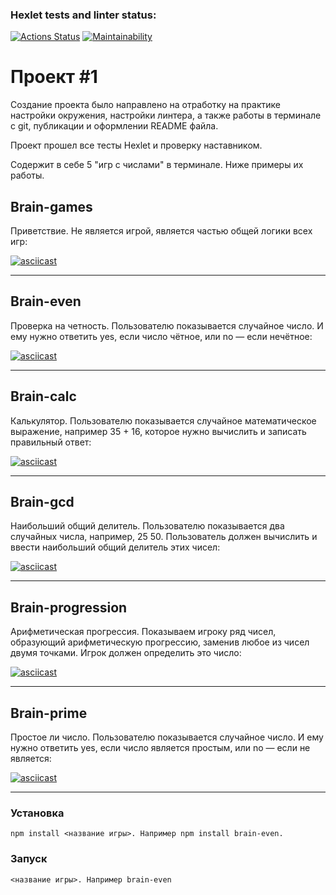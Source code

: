### Hexlet tests and linter status:
[![Actions Status](https://github.com/svyatoslavxx/frontend-project-lvl1/workflows/hexlet-check/badge.svg)](https://github.com/svyatoslavxx/frontend-project-lvl1/actions)
[![Maintainability](https://api.codeclimate.com/v1/badges/81e72d6b1378c17a736d/maintainability)](https://codeclimate.com/github/svyatoslavxx/frontend-project-lvl1/maintainability)

<h1><b>Проект #1</b></h1>
Создание проекта было направлено на отработку на практике настройки окружения, настройки линтера, а также работы в терминале c git, публикации и оформлении README файла. 

Проект прошел все тесты Hexlet и проверку наставником.


Содержит в себе 5 "игр с числами" в терминале. Ниже примеры их работы.

<h2><b>Brain-games</b></h2> Приветствие. Не является игрой, является частью общей логики всех игр:

[![asciicast](https://asciinema.org/a/507160.svg)](https://asciinema.org/a/507160)

---

<h2><b>Brain-even</b></h2> Проверка на четность. Пользователю показывается случайное число. И ему нужно ответить yes, если число чётное, или no — если нечётное:

[![asciicast](https://asciinema.org/a/506510.svg)](https://asciinema.org/a/506510)

---

<h2><b>Brain-calc</b></h2> Калькулятор. Пользователю показывается случайное математическое выражение, например 35 + 16, которое нужно вычислить и записать правильный ответ:

[![asciicast](https://asciinema.org/a/506729.svg)](https://asciinema.org/a/506729)

---

<h2><b>Brain-gcd</b></h2> Наибольший общий делитель. Пользователю показывается два случайных числа, например, 25 50. Пользователь должен вычислить и ввести наибольший общий делитель этих чисел:

[![asciicast](https://asciinema.org/a/506742.svg)](https://asciinema.org/a/506742)

---

<h2><b>Brain-progression</b></h2> Арифметическая прогрессия. Показываем игроку ряд чисел, образующий арифметическую прогрессию, заменив любое из чисел двумя точками. Игрок должен определить это число:

[![asciicast](https://asciinema.org/a/507083.svg)](https://asciinema.org/a/507083)

---

<h2><b>Brain-prime</b></h2> Простое ли число. Пользователю показывается случайное число. И ему нужно ответить yes, если число является простым, или no — если не является:

[![asciicast](https://asciinema.org/a/507152.svg)](https://asciinema.org/a/507152)

---

<h3><b>Установка</b></h3>

```
npm install <название игры>. Например npm install brain-even.
```
<h3><b>Запуск</b></h3>

```
<название игры>. Например brain-even
```
